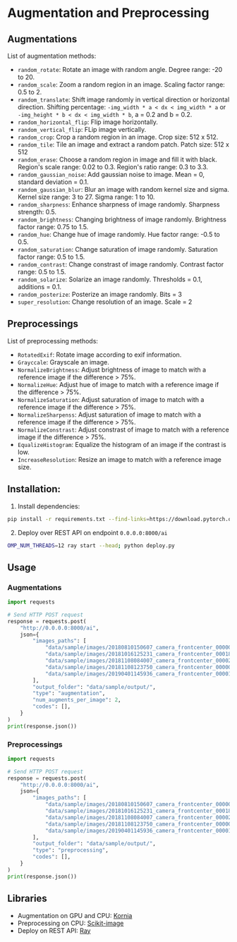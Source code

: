 # Augmentation and Preprocessing

## Augmentations
List of augmentation methods:
- `random_rotate`: Rotate an image with random angle. Degree range: -20 to 20.
- `random_scale`: Zoom a random region in an image. Scaling factor range: 0.5 to 2.
- `random_translate`: Shift image randomly in vertical direction or horizontal direction. Shifting percentage: `-img_width * a < dx < img_width * a` or `-img_height * b < dx < img_width * b`, a = 0.2 and b = 0.2.
- `random_horizontal_flip`: Flip image horizontally.
- `random_vertical_flip`: FLip image vertically.
- `random_crop`: Crop a random region in an image. Crop size: 512 x 512.
- `random_tile`: Tile an image and extract a random patch. Patch size: 512 x 512
- `random_erase`: Choose a random region in image and fill it with black. Region's scale range: 0.02 to 0.3. Region's ratio range: 0.3 to 3.3.
- `random_gaussian_noise`: Add gaussian noise to image. Mean = 0, standard deviation = 0.1.
- `random_gaussian_blur`: Blur an image with random kernel size and sigma. Kernel size range: 3 to 27. Sigma range: 1 to 10.
- `random_sharpness`: Enhance sharpness of image randomly. Sharpness strength: 0.5.
- `random_brightness`: Changing brightness of image randomly. Brightness factor range: 0.75 to 1.5.
- `random_hue`: Change hue of image randomly. Hue factor range: -0.5 to 0.5.
- `random_saturation`: Change saturation of image randomly. Saturation factor range: 0.5 to 1.5.
- `random_contrast`: Change constrast of image randomly. Contrast factor range: 0.5 to 1.5.
- `random_solarize`: Solarize an image randomly. Thresholds = 0.1, additions = 0.1.
- `random_posterize`: Posterize an image randomly. Bits = 3
- `super_resolution`: Change resolution of an image. Scale = 2

## Preprocessings
List of preprocessing methods:
- `RotatedExif`: Rotate image according to exif information.
- `Grayccale`: Grayscale an image.
- `NormalizeBrightness`: Adjust brightness of image to match with a reference image if the difference > 75%.
- `NormalizeHue`: Adjust hue of image to match with a reference image if the difference > 75%.
- `NormalizeSaturation`: Adjust saturation of image to match with a reference image if the difference > 75%.
- `NormalizeSharpenss`: Adjust saturation of image to match with a reference image if the difference > 75%.
- `NormalizeConstrast`: Adjust constrast of image to match with a reference image if the difference > 75%.
- `EqualizeHistogram`: Equalize the histogram of an image if the contrast is low.
- `IncreaseResolution`: Resize an image to match with a reference image size.

## Installation:
1. Install dependencies:
```bash
pip install -r requirements.txt --find-links=https://download.pytorch.org/whl/torch_stable.html
```

2. Deploy over REST API on endpoint `0.0.0.0:8000/ai`
```bash
OMP_NUM_THREADS=12 ray start --head; python deploy.py
```

## Usage
### Augmentations
```python
import requests

# Send HTTP POST request
response = requests.post(
    "http://0.0.0.0:8000/ai",
    json={
        "images_paths": [
            "data/sample/images/20180810150607_camera_frontcenter_000000083.png",
            "data/sample/images/20181016125231_camera_frontcenter_000183553.png",
            "data/sample/images/20181108084007_camera_frontcenter_000029570.png",
            "data/sample/images/20181108123750_camera_frontcenter_000004559.png",
            "data/sample/images/20190401145936_camera_frontcenter_000017970.png"
        ],
        "output_folder": "data/sample/output/",
        "type": "augmentation",
        "num_augments_per_image": 2,
        "codes": [],
    }
)
print(response.json())
```

### Preprocessings
```python
import requests

# Send HTTP POST request
response = requests.post(
    "http://0.0.0.0:8000/ai",
    json={
        "images_paths": [
            "data/sample/images/20180810150607_camera_frontcenter_000000083.png",
            "data/sample/images/20181016125231_camera_frontcenter_000183553.png",
            "data/sample/images/20181108084007_camera_frontcenter_000029570.png",
            "data/sample/images/20181108123750_camera_frontcenter_000004559.png",
            "data/sample/images/20190401145936_camera_frontcenter_000017970.png"
        ],
        "output_folder": "data/sample/output/",
        "type": "preprocessing",
        "codes": [],
    }
)
print(response.json())
```

## Libraries
- Augmentation on GPU and CPU: [Kornia](https://github.com/kornia/kornia)
- Preprocessing on CPU: [Scikit-image](https://github.com/scikit-image/scikit-image)
- Deploy on REST API: [Ray](https://github.com/ray-project/ray)
